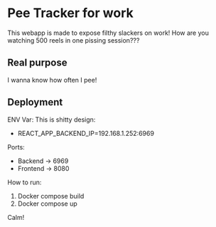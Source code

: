 # Pee Tracker for work
This webapp is made to expose filthy slackers on work! How are you watching 500 reels in one pissing session??? 

## Real purpose
I wanna know how often I pee!

## Deployment

ENV Var: 
This is shitty design:
- REACT_APP_BACKEND_IP=192.168.1.252:6969

Ports: 
- Backend -> 6969
- Frontend -> 8080

How to run: 
1. Docker compose build
2. Docker compose up

Calm!

